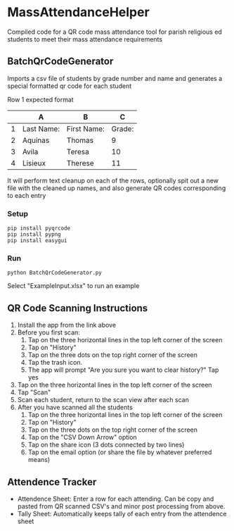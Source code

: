 # MassAttendanceHelper
Compiled code for a QR code mass attendance tool for parish religious ed students to meet their mass attendance requirements

## BatchQrCodeGenerator
Imports a csv file of students by grade number and name and generates a special formatted qr code for each student

Row 1 expected format

| | A | B | C |
|---|---|---|---|
|1| Last Name: | First Name: | Grade: |
|2| Aquinas | Thomas | 9 |
|3| Avila | Teresa | 10 |
|4| Lisieux | Therese | 11 |

It will perform text cleanup on each of the rows, optionally spit out a new file with the cleaned up names, and also generate QR codes corresponding to each entry

### Setup
```
pip install pyqrcode
pip install pypng
pip install easygui
```

### Run 
```
python BatchQrCodeGenerator.py
```
Select "ExampleInput.xlsx" to run an example

## QR Code Scanning Instructions

1. Install the app from the link above
2. Before you first scan:
   1. Tap on the three horizontal lines in the top left corner of the screen
   2. Tap on "History"
   3. Tap on the three dots on the top right corner of the screen 
   4. Tap the trash icon.
   5. The app will prompt "Are you sure you want to clear history?" Tap yes
3. Tap on the three horizontal lines in the top left corner of the screen
4. Tap "Scan"
5. Scan each student, return to the scan view after each scan
6. After you have scanned all the students
   1. Tap on the three horizontal lines in the top left corner of the screen
   2. Tap on "History"
   3. Tap on the three dots on the top right corner of the screen
   4.  Tap on the "CSV Down Arrow" option
   5.  Tap on the share icon (3 dots connected by two lines)
   6.  Tap on the email option (or share the file by whatever preferred means)

## Attendence Tracker
- Attendence Sheet: Enter a row for each attending. Can be copy and pasted from QR scanned CSV's and minor post processing from above. 
- Tally Sheet: Automatically keeps tally of each entry from the attendence sheet
